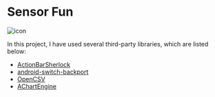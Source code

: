 Sensor Fun
===
![icon](https://raw.github.com/ss1271/sensorfun/master/sensorfun/src/main/ic_launcher-web.png)

In this project, I have used several third-party libraries, which are listed below:

* [ActionBarSherlock](https://github.com/JakeWharton/ActionBarSherlock)
* [android-switch-backport](https://github.com/BoD/android-switch-backport)
* [OpenCSV](http://opencsv.sourceforge.net)
* [AChartEngine](http://www.achartengine.org/)